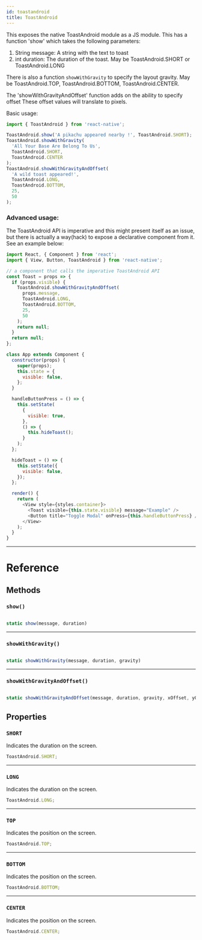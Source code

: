 ```yaml
---
id: toastandroid
title: ToastAndroid
---
```


This exposes the native ToastAndroid module as a JS module. This has a function 'show' which takes the following parameters:

1. String message: A string with the text to toast
2. int duration: The duration of the toast. May be ToastAndroid.SHORT or ToastAndroid.LONG

There is also a function `showWithGravity` to specify the layout gravity. May be ToastAndroid.TOP, ToastAndroid.BOTTOM, ToastAndroid.CENTER.

The 'showWithGravityAndOffset' function adds on the ability to specify offset These offset values will translate to pixels.

Basic usage:

```js
import { ToastAndroid } from 'react-native';

ToastAndroid.show('A pikachu appeared nearby !', ToastAndroid.SHORT);
ToastAndroid.showWithGravity(
  'All Your Base Are Belong To Us',
  ToastAndroid.SHORT,
  ToastAndroid.CENTER
);
ToastAndroid.showWithGravityAndOffset(
  'A wild toast appeared!',
  ToastAndroid.LONG,
  ToastAndroid.BOTTOM,
  25,
  50
);
```

### Advanced usage:

The ToastAndroid API is imperative and this might present itself as an issue, but there is actually a way(hack) to expose a declarative component from it. See an example below:

```js
import React, { Component } from 'react';
import { View, Button, ToastAndroid } from 'react-native';

// a component that calls the imperative ToastAndroid API
const Toast = props => {
  if (props.visible) {
    ToastAndroid.showWithGravityAndOffset(
      props.message,
      ToastAndroid.LONG,
      ToastAndroid.BOTTOM,
      25,
      50
    );
    return null;
  }
  return null;
};

class App extends Component {
  constructor(props) {
    super(props);
    this.state = {
      visible: false,
    };
  }

  handleButtonPress = () => {
    this.setState(
      {
        visible: true,
      },
      () => {
        this.hideToast();
      }
    );
  };

  hideToast = () => {
    this.setState({
      visible: false,
    });
  };

  render() {
    return (
      <View style={styles.container}>
        <Toast visible={this.state.visible} message="Example" />
        <Button title="Toggle Modal" onPress={this.handleButtonPress} />
      </View>
    );
  }
}
```

---

# Reference

## Methods

### `show()`

```js

static show(message, duration)

```

---

### `showWithGravity()`

```js

static showWithGravity(message, duration, gravity)

```

---

### `showWithGravityAndOffset()`

```js

static showWithGravityAndOffset(message, duration, gravity, xOffset, yOffset)

```

## Properties

### `SHORT`

Indicates the duration on the screen.

```js
ToastAndroid.SHORT;
```

---

### `LONG`

Indicates the duration on the screen.

```js
ToastAndroid.LONG;
```

---

### `TOP`

Indicates the position on the screen.

```js
ToastAndroid.TOP;
```

---

### `BOTTOM`

Indicates the position on the screen.

```js
ToastAndroid.BOTTOM;
```

---

### `CENTER`

Indicates the position on the screen.

```js
ToastAndroid.CENTER;
```
